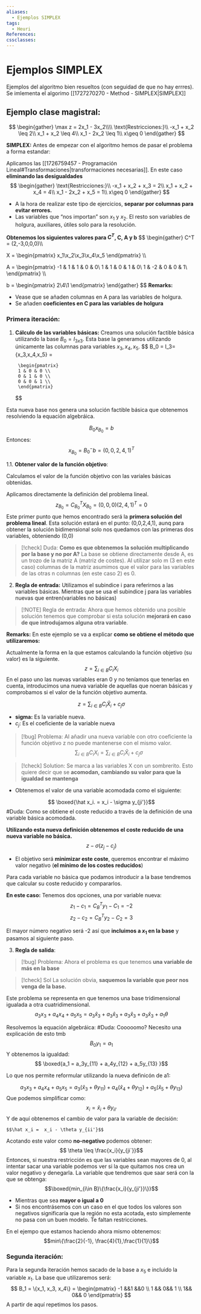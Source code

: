 ```yaml
---
aliases:
  - Ejemplos SIMPLEX
tags:
  - Heuri
References: 
cssclasses:
---
```

# Ejemplos SIMPLEX
Ejemplos del algoritmo  bien resueltos (con seguidad  de que no hay errres). Se imlementa el algorimo [[1727270270 - Method - SIMPLEX|SIMPLEX]]
## Ejemplo clase magistral:

$$
\begin{gather}
\max z = 2x_1 - 3x_2\\\\
\text{Restricciones:}\\
-x_1 + x_2 \leq 2\\
x_1 + x_2 \leq 4\\
x_1 - 2x_2 \leq 1\\
x\geq 0
\end{gather}
$$

**SIMPLEX:**
Antes de empezar con el algoritmo hemos de pasar el problema a forma estandar: 

Aplicamos las [[1726759457 - Programación Lineal#Transformaciones|transformaciones necesarias]]. En este caso **eliminando las desigualdades**
$$
\begin{gather}
\text{Restricciones:}\\
-x_1 + x_2 + x_3 = 2\\
x_1 + x_2 +  x_4 = 4\\
x_1 - 2x_2 + x_5 = 1\\
x\geq 0
\end{gather}
$$
+ A la hora de realizar este tipo de ejercicios, **separar por columnas para evitar errores.**
+ Las variables que “nos importan” son $x_1$ y $x_2$. El resto son variables de holgura, auxiliares, útiles solo para la resolución.

**Obtenemos los siguientes valores para $C^T$, C, A y b**
$$
\begin{gather}
C^T = (2,-3,0,0,0)\\\\

X = \begin{pmatrix}
x_1\\x_2\\x_3\\x_4\\x_5
\end{pmatrix}
\\\\

A = \begin{pmatrix}
-1 & 1 & 1 & 0 & 0\\
1 & 1 & 0 & 1 & 0\\
1 & -2 & 0 & 0 & 1\\
\end{pmatrix}
\\\\

b = \begin{pmatrix}
2\\4\\1
\end{pmatrix}
\end{gather}
$$
**Remarks:**
+ Vease que se añaden columnas en A para las variables de holgura. 
+ Se añaden **coeficientes en C para las variables de holgura**



### Primera iteración:

   
1. **Cálculo de las variables básicas:** 
Creamos una solución factible básica utilizando la base  $B_0 = I_{3x3}$. Esta base la generamos utilizando únicamente las columnas para variables $x_3, x_4, x_5$. 
	   $$
		B_0 = I_3= \{x_3,x_4,x_5\} =
		
		\begin{pmatrix}
		1 & 0 & 0 \\
		0 & 1 & 0 \\
		0 & 0 & 1 \\
		\end{pmatrix}
	  $$

Esta nueva base nos genera una solución factible básica que obtenemos resolviendo la equación algebráica. 
	  
$$
	  B_0 x_{B_0} = b
$$
Entonces:
$$
	  x_{B_0} = B_0^- b = (0,0,2,4,1)^T
 $$

1.1.  **Obtener valor de la función objetivo**: 

Calculamos el valor de la función objetivo con las variales básicas obtenidas. 

Aplicamos directamente la definición del problema lineal.
	$$ z_{B_0} = C_{B_0}^T X_{B_0} = (0,0,0)(2,4,1)^T = 0$$
Este primer punto que hemos encontrado será la **primera solución del problema lineal**. Esta solución estará en el punto: (0,0,2,4,1), aunq para obtener la solución bidimensional solo nos quedamos con las primeras dos variables, obteniendo (0,0)

	
> [!check] Duda: **Como es que obtenemos la solución multiplicando por la base y no por A?** 
>La base se obtiene directamente desde A, es un trozo de la matriz A (matriz de costes). Al utilizar solo m (3 en este caso) columnas de la matriz asumimos que el valor para las variables de las otras n columnas (en este caso 2) es 0.




2. **Regla de entrada:** 
Utilizamos el subindice i para referirnos a las variables básicas. Mientras que se usa el subindice j para las variables nuevas que entren(variables no básicas)

> [!NOTE] Regla de entrada:
> Ahora que hemos obtenido una posible solución tenemos que comprobar si esta solución **mejorará en caso de que introdujamos alguna otra variable**. 
> 	

**Remarks:**
En este ejemplo se va a explicar **como se obtiene el método que utilizaremos:**

Actualmente la forma en la que estamos calculando la función objetivo (su valor) es la siguiente.
$$ z = \sum_{i\in B} C_i X_i$$
 En el paso uno las nuevas variables eran 0 y no teníamos que tenerlas en cuenta, introducimos una nueva variable de aquellas que noeran básicas y comprobamos si el valor de la función objetivo aumenta. 

$$ z = \sum_{i\in B} C_i \hat X_i + c_j \sigma $$
+ **sigma:** Es la variable nueva.
+ $c_j$: Es el coeficiente de la variable nueva


> [!bug] Problema: 
> Al añadir una nueva variable con otro coeficiente la función objetivo z no puede mantenerse con el mismo valor. 
> $$
> \sum_{i\in B} C_i X_i = \sum_{i\in B} C_i \hat X_i + c_j \sigma 
> $$


> [!check] Solution:
> Se marca a las variables X con un sombrerito. Esto quiere decir que se **acomodan, cambiando su valor para que la igualdad se mantenga** 

+ Obtenemos el valor de una variable acomodada como el siguiente:

$$ \boxed{\hat x_i. = x_i - \sigma y_{ji'}}$$
#Duda: Como se obtiene el coste reducido a través de la definición de una variable básica acomodada.

**Utilizando esta nueva definición obtenemos el coste reducido de una nueva variable no básica.**
$$z - \sigma(z_j - c_j)$$
+ El objetivo será **minimizar este coste**, queremos encontrar el máximo valor negativo (**el mínimo de los costes reducidos**)

Para cada variable no básica que podamos introducir a la base tendremos que calcular su coste reducido y compararlos. 

**En este caso:**
Tenemos dos opciones, una por variable nueva: 
$$z_1 - c_1 = C_B^Ty_1 - C_1 = -2$$
$$z_2 - c_2 = C_B^Ty_2- C_2 = 3$$

El mayor número negativo será -2 así que **incluimos a $x_1$ en la base** y pasamos al siguiente paso. 

3. **Regla de salida**:

> [!bug] Problema:
> Ahora el problema es que tenemos **una variable de más en la base** 


> [!check] Sol 
> La solución obvia, **saquemos la variable que peor nos venga de la base.**  

Este problema se representa en que tenemos una base tridimensional igualada a otra cuatridimensional. 
  $$a_3x_3 + a_4x_4 + a_5x_5 = a_3\hat x_3 + a_3\hat x_3 + a_3\hat x_3 + a_3\hat x_3 + a_1 \theta$$

Resolvemos la equación algebráica: 
#Duda: Cooooomo? Necesito una explicación de esto tmb
$$ B_0 y_1 = a_1$$ 
Y obtenemos la igualdad: 
$$ \boxed{a_1 = a_3y_{11} + a_4y_{12} + a_5y_{13} }$$

Lo que nos permite reformular utilizando la nueva definicón de a1:

$$a_3x_3 + a_4x_4 + a_5x_5 = a_3(\hat x_3 + \theta y_{11}) + a_4(\hat x_4+ \theta y_{12})  + a_5(\hat x_5 + \theta y_{13})$$
Que podemos simplificar como: 
$$x_i = \hat x_i + \theta y_{ii'}$$
Y de aquí obtenemos el cambio de valor para la variable de decisión: 
	
	$$\hat x_i =  x_i - \theta y_{ii'}$$
Acotando este valor como **no-negativo** podemos obtener: 
	$$ \theta \leq \frac{x_i}{y_{ji`}}$$
Entonces, si nuestra restricción es que las variables sean mayores de 0, al intentar sacar una variable podemos ver si la que quitamos nos crea un valor negativo y denegarla.
La variable que tendremos que saar será con la que se obtenga: 
$$\boxed{min_{i\in B}\{\frac{x_i}{y_{ji'}}\}}$$
+ Mientras que sea **mayor o igual a 0**
+ Si nos encontrásemos con un caso en el que todos los valores son negativos significaría que la región no esta acotada, esto simplemente no pasa con un buen modelo. Te faltan restricciones.

En el ejempo que estamos haciendo ahora mismo obtenemos: 
$$min\{\frac{2}{-1}, \frac{4}{1},\frac{1}{1}\}$$

### Segunda iteración:
Para la segunda iteración hemos sacado de la base a $x_5$ e incluido la variable $x_1$. La base que utilizaremos será: 
	$$ B_1 = \{x_1, x_3, x_4\} = \begin{pmatrix}
-1 &&1 &&0 \\ 1 && 0&& 1 \\ 1&& 0&& 0
\end{pmatrix} $$
A partir de aquí repetimos los pasos. 



